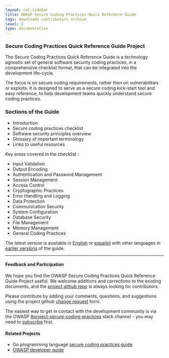 ```yaml
---
layout: col-sidebar
title: OWASP Secure Coding Practices-Quick Reference Guide
tags: downloads contributors archive
level: 2
type: documentation
---
```


### Secure Coding Practices Quick Reference Guide Project

The Secure Coding Practices Quick Reference Guide is a technology agnostic set
of general software security coding practices, in a comprehensive checklist
format, that can be integrated into the development life-cycle.

The focus is on secure coding requirements, rather then on vulnerabilities or exploits.
It is designed to serve as a secure coding kick-start tool and easy reference,
to help development teams quickly understand secure coding practices.

### Sections of the Guide

* Introduction
* Secure coding practices checklist
* Software security principles overview
* Glossary of important terminology
* Links to useful resources

Key areas covered in the checklist :

* Input Validation
* Output Encoding
* Authentication and Password Management
* Session Management
* Access Control
* Cryptographic Practices
* Error Handling and Logging
* Data Protection
* Communication Security
* System Configuration
* Database Security
* File Management
* Memory Management
* General Coding Practices

The latest version is available in [English][stable-en] or [español][stable-es]
with other languages in [earlier versions](#div-download) of the guide.

-----

#### Feedback and Participation

We hope you find the OWASP Secure Coding Practices Quick Reference Guide Project
useful. We welcome additions and corrections to the existing documents,
and the [project github repo][github] is always looking for contributors.

Please contribute by adding your comments, questions,
and suggestions using the project github [change request][change] form.

The easiest way to get in contact with the development community is via
the OWASP [#project-secure-coding-practices][project] slack channel - you may need to [subscribe][invite] first.

#### Related Projects

* Go programming language [secure coding practices guide][owaspgoscp]
* [OWASP developer guide][owaspdevguide]

[change]: https://github.com/OWASP/www-project-secure-coding-practices-quick-reference-guide/issues/new
[github]: https://github.com/OWASP/www-project-secure-coding-practices-quick-reference-guide
[invite]: https://owasp.org/slack/invite
[stable-en]: stable-en
[stable-es]: stable-es
[owaspgoscp]: https://owasp.org/www-project-go-secure-coding-practices-guide/
[owaspdevguide]: https://owasp.org/www-project-developer-guide/
[project]: https://owasp.slack.com/messages/C04DZ254HFG
